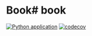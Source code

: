 # Book# book
[![Python application](https://github.com/EmmaSemutenga/book/actions/workflows/python-app.yml/badge.svg)](https://github.com/EmmaSemutenga/book/actions/workflows/python-app.yml)
[![codecov](https://codecov.io/gh/EmmaSemutenga/book/branch/main/graph/badge.svg?token=8DMMVR7J1N)](https://codecov.io/gh/EmmaSemutenga/book)